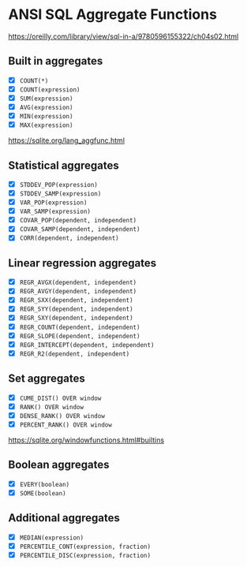 # ANSI SQL Aggregate Functions

https://oreilly.com/library/view/sql-in-a/9780596155322/ch04s02.html

## Built in aggregates

- [x] `COUNT(*)`
- [x] `COUNT(expression)`
- [x] `SUM(expression)`
- [x] `AVG(expression)`
- [x] `MIN(expression)`
- [x] `MAX(expression)`

https://sqlite.org/lang_aggfunc.html

## Statistical aggregates

- [x] `STDDEV_POP(expression)`
- [x] `STDDEV_SAMP(expression)`
- [x] `VAR_POP(expression)`
- [x] `VAR_SAMP(expression)`
- [x] `COVAR_POP(dependent, independent)`
- [x] `COVAR_SAMP(dependent, independent)`
- [x] `CORR(dependent, independent)`

## Linear regression aggregates

- [X] `REGR_AVGX(dependent, independent)`
- [X] `REGR_AVGY(dependent, independent)`
- [X] `REGR_SXX(dependent, independent)`
- [X] `REGR_SYY(dependent, independent)`
- [X] `REGR_SXY(dependent, independent)`
- [X] `REGR_COUNT(dependent, independent)`
- [X] `REGR_SLOPE(dependent, independent)`
- [X] `REGR_INTERCEPT(dependent, independent)`
- [X] `REGR_R2(dependent, independent)`

## Set aggregates

- [X] `CUME_DIST() OVER window`
- [X] `RANK() OVER window`
- [X] `DENSE_RANK() OVER window`
- [X] `PERCENT_RANK() OVER window`

https://sqlite.org/windowfunctions.html#builtins

## Boolean aggregates

- [X] `EVERY(boolean)`
- [X] `SOME(boolean)`

## Additional aggregates

- [X] `MEDIAN(expression)`
- [X] `PERCENTILE_CONT(expression, fraction)`
- [X] `PERCENTILE_DISC(expression, fraction)`